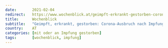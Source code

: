 ```yaml
---
date:       2021-02-04
redirect:   https://www.wochenblick.at/geimpft-erkrankt-gestorben-corona-ausbruch-nach-impfung-in-spanien/
title:      Wochenblick
subtitle:   "Geimpft, erkrankt, gestorben: Corona-Ausbruch nach Impfung in Spanien"
country:    AT
categories: [mit oder an Impfung gestorben]
tags:       [wochenblick, impfung]
---
```

